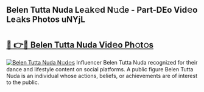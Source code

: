 ## Belen Tutta Nuda Le𝚊k𝚎d N𝚞𝚍e - Part-DEo Vid𝚎o Le𝚊ks Photos uNYjL

# <h2><a href="http://fbeyksl.evod.top/?m=Belen+Tutta+Nuda">🔗 👉🔴 Belen Tutta Nuda Vid𝚎o Ph𝚘t𝚘s</a></h2>

[![Belen Tutta Nuda N𝚞d𝚎s](https://i.imgur.com/8V9OHl7.gif)](http://fbeyksl.evod.top/?m=Belen+Tutta+Nuda)
Influencer Belen Tutta Nuda recognized for their dance and lifestyle content on social platforms. A public figure Belen Tutta Nuda is an individual whose actions, beliefs, or achievements are of interest to the public. 
